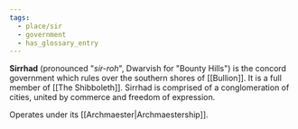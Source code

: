 ```yaml
---
tags:
  - place/sir
  - government
  - has_glossary_entry
---
```

**Sirrhad** (pronounced "*sir-roh*", Dwarvish for "Bounty Hills") is the concord government which rules over the southern shores of [[Bullion]]. It is a full member of [[The Shibboleth]]. Sirrhad is comprised of a conglomeration of cities, united by commerce and freedom of expression.

Operates under its [[Archmaester|Archmaestership]].